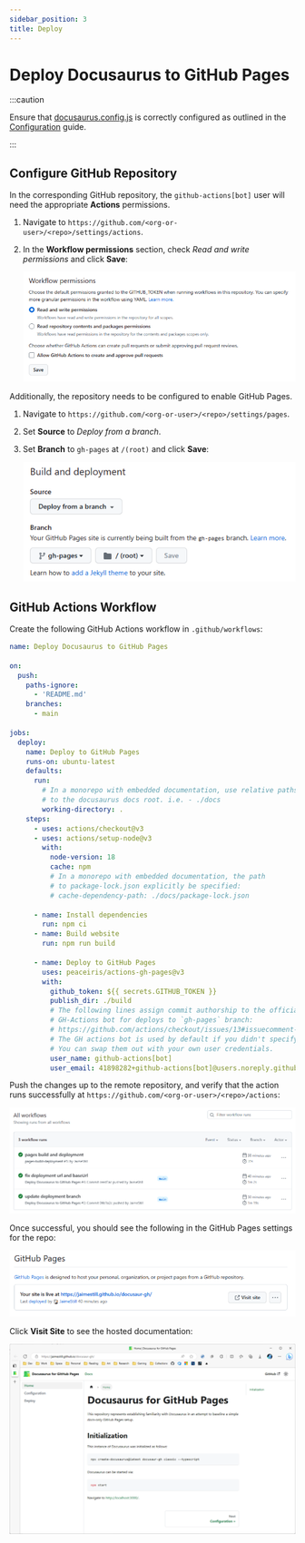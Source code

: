 ```yaml
---
sidebar_position: 3
title: Deploy
---
```


# Deploy Docusaurus to GitHub Pages

:::caution

Ensure that [docusaurus.config.js](../docusaurus.config.js) is correctly configured as outlined in the [Configuration](./config#configure) guide.

:::

## Configure GitHub Repository

In the corresponding GitHub repository, the `github-actions[bot]` user will need the appropriate **Actions** permissions. 

1. Navigate to `https://github.com/<org-or-user>/<repo>/settings/actions`.

2. In the **Workflow permissions** section, check *Read and write permissions* and click **Save**:

    ![actions-permissions](./actions-permissions.png)

Additionally, the repository needs to be configured to enable GitHub Pages.

1. Navigate to `https://github.com/<org-or-user>/<repo>/settings/pages`.

2. Set **Source** to *Deploy from a branch*.

3. Set **Branch** to `gh-pages` at `/(root)` and click **Save**:

    ![pages-config](./pages-config.png)

## GitHub Actions Workflow

Create the following GitHub Actions workflow in `.github/workflows`:

```yml title=".github/workflows/deploy-docs.yml"
name: Deploy Docusaurus to GitHub Pages

on:
  push:
    paths-ignore:
      - 'README.md'
    branches:
      - main

jobs:
  deploy:
    name: Deploy to GitHub Pages
    runs-on: ubuntu-latest
    defaults:
      run:
        # In a monorepo with embedded documentation, use relative paths
        # to the docusaurus docs root. i.e. - ./docs
        working-directory: .
    steps:
      - uses: actions/checkout@v3
      - uses: actions/setup-node@v3
        with:
          node-version: 18
          cache: npm
          # In a monorepo with embedded documentation, the path
          # to package-lock.json explicitly be specified:
          # cache-dependency-path: ./docs/package-lock.json

      - name: Install dependencies
        run: npm ci
      - name: Build website
        run: npm run build

      - name: Deploy to GitHub Pages
        uses: peaceiris/actions-gh-pages@v3
        with:
          github_token: ${{ secrets.GITHUB_TOKEN }}
          publish_dir: ./build
          # The following lines assign commit authorship to the official
          # GH-Actions bot for deploys to `gh-pages` branch:
          # https://github.com/actions/checkout/issues/13#issuecomment-724415212
          # The GH actions bot is used by default if you didn't specify the two fields.
          # You can swap them out with your own user credentials.
          user_name: github-actions[bot]
          user_email: 41898282+github-actions[bot]@users.noreply.github.com
```

Push the changes up to the remote repository, and verify that the action runs successfully at `https://github.com/<org-or-user>/<repo>/actions`:

![workflow-runs](./workflow-runs.png)

Once successful, you should see the following in the GitHub Pages settings for the repo:

![pages-deployed](./pages-deployed.png)

Click **Visit Site** to see the hosted documentation:

![hosted-docs](./hosted-docs.png)
